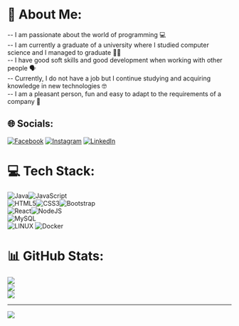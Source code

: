 # 💫 About Me:
-- I am passionate about the world of programming 💻<br>-- I am currently a graduate of a university where I studied computer science and I managed to graduate  👨‍🎓<br>-- I have good soft skills and good development when working with other people 🗣️<br>-- Currently, I do not have a job but I continue studying and acquiring knowledge in new technologies 🤓<br>-- I am a pleasant person, fun and easy to adapt to the requirements of a company 🤝


## 🌐 Socials:
[![Facebook](https://img.shields.io/badge/Facebook-%231877F2.svg?logo=Facebook&logoColor=white)](https://www.facebook.com/JesusNj) [![Instagram](https://img.shields.io/badge/Instagram-%23E4405F.svg?logo=Instagram&logoColor=white)](https://www.instagram.com/jesusNjo/) [![LinkedIn](https://img.shields.io/badge/LinkedIn-%230077B5.svg?logo=linkedin&logoColor=white)](https://www.linkedin.com/in/jesusnjo/) 



# 💻 Tech Stack:

![Java](https://img.shields.io/badge/java-%23ED8B00.svg?style=for-the-badge&logo=java&logoColor=white)![JavaScript](https://img.shields.io/badge/javascript-%23323330.svg?style=for-the-badge&logo=javascript&logoColor=%23F7DF1E)<br>
![HTML5](https://img.shields.io/badge/html5-%23E34F26.svg?style=for-the-badge&logo=html5&logoColor=white)![CSS3](https://img.shields.io/badge/css3-%231572B6.svg?style=for-the-badge&logo=css3&logoColor=white)![Bootstrap](https://img.shields.io/badge/bootstrap-%23563D7C.svg?style=for-the-badge&logo=bootstrap&logoColor=white)<br>
![React](https://img.shields.io/badge/react-%2320232a.svg?style=for-the-badge&logo=react&logoColor=%2361DAFB)![NodeJS](https://img.shields.io/badge/node.js-6DA55F?style=for-the-badge&logo=node.js&logoColor=white)<br>![MySQL](https://img.shields.io/badge/mysql-%2300f.svg?style=for-the-badge&logo=mysql&logoColor=white)<br>
![LINUX](https://img.shields.io/badge/Linux-FCC624?style=for-the-badge&logo=linux&logoColor=black) ![Docker](https://img.shields.io/badge/docker-%230db7ed.svg?style=for-the-badge&logo=docker&logoColor=white)
# 📊 GitHub Stats:
![](https://github-readme-stats.vercel.app/api?username=JesusNjo&theme=swift&hide_border=false&include_all_commits=false&count_private=false)<br/>
![](https://github-readme-streak-stats.herokuapp.com/?user=JesusNjo&theme=swift&hide_border=false)<br/>
![](https://github-readme-stats.vercel.app/api/top-langs/?username=JesusNjo&theme=swift&hide_border=false&include_all_commits=false&count_private=false&layout=compact)

---
[![](https://visitcount.itsvg.in/api?id=JesusNjo&icon=0&color=0)](https://visitcount.itsvg.in)

<!-- Proudly created with GPRM ( https://gprm.itsvg.in ) -->
